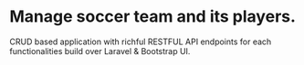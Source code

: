 # Manage soccer team and its players.
CRUD based application with richful RESTFUL API endpoints for each functionalities build over Laravel & Bootstrap UI.

